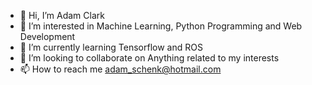 - 👋 Hi, I’m Adam Clark
- 👀 I’m interested in Machine Learning, Python Programming and Web Development
- 🌱 I’m currently learning Tensorflow and ROS
- 💞️ I’m looking to collaborate on Anything related to my interests
- 📫 How to reach me adam_schenk@hotmail.com

<!---
ABClark90/ABClark90 is a ✨ special ✨ repository because its `README.md` (this file) appears on your GitHub profile.
You can click the Preview link to take a look at your changes.
--->
